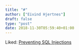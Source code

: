 ```yaml
---
title: "#"
author: ["Eivind Hjertnes"]
draft: false
type: "post"
date: 2018-11-30T05:59:40+01:00
---
```


Liked:
[Preventing
SQL Injections](https://tapoueh.org/blog/2018/11/preventing-sql-injections/)
